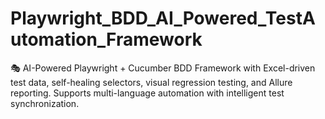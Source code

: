# Playwright_BDD_AI_Powered_TestAutomation_Framework
🎭 AI-Powered Playwright + Cucumber BDD Framework with Excel-driven test data, self-healing selectors, visual regression testing, and Allure reporting. Supports multi-language automation with intelligent test synchronization.
